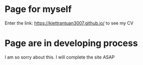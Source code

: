 # Page for myself

Enter the link: https://kiettrantuan3007.github.io/ to see my CV

# Page are in developing process

I am so sorry about this. I will complete the site ASAP
